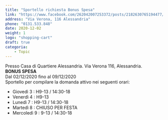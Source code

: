 ```yaml
---
title: "Sportello richiesta Bonus Spesa"
link: "https://www.facebook.com/262042007253372/posts/2182630765194477/?d=n"
address: "Via Verona, 116 Alessandria"
phone: "0131.533.848"
date: 2020-12-02
weight: 1   
logo: "shopping-cart"
draft: true
categoria:
    - Topic
---
```


Presso Casa di Quartiere Alessandria. Via Verona 116, Alessandria.   
**BONUS SPESA**  
Dal 02/12/2020 fino al 09/12/2020  
Sportello per compilare la domanda attivo nei seguenti orari:  
+ Giovedì 3 : H9-13 / 14:30-18
+ Venerdì 4 : H9-13
+ Lunedì 7 : H9-13 / 14:30-18
+ Martedì 8 : CHIUSO PER FESTA
+ Mercoledì 9 : 9-13 / 14:30-18
